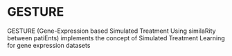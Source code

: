 # GESTURE
GESTURE (Gene-Expression based Simulated Treatment Using similaRity between patiEnts) implements the concept of Simulated Treatment Learning for gene expression datasets

